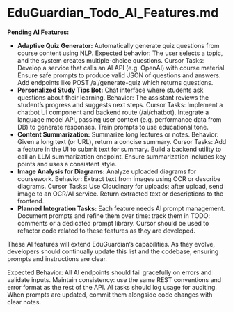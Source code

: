 
# EduGuardian_Todo_AI_Features.md

**Pending AI Features:**

- **Adaptive Quiz Generator:** Automatically generate quiz questions from course content using NLP. Expected behavior: The user selects a topic, and the system creates multiple-choice questions. Cursor Tasks: Develop a service that calls an AI API (e.g. OpenAI) with course material. Ensure safe prompts to produce valid JSON of questions and answers. Add endpoints like POST /ai/generate-quiz which returns questions.
- **Personalized Study Tips Bot:** Chat interface where students ask questions about their learning. Behavior: The assistant reviews the student’s progress and suggests next steps. Cursor Tasks: Implement a chatbot UI component and backend route (/ai/chatbot). Integrate a language model API, passing user context (e.g. performance data from DB) to generate responses. Train prompts to use educational tone.
- **Content Summarization:** Summarize long lectures or notes. Behavior: Given a long text (or URL), return a concise summary. Cursor Tasks: Add a feature in the UI to submit text for summary. Build a backend utility to call an LLM summarization endpoint. Ensure summarization includes key points and uses a consistent style.
- **Image Analysis for Diagrams:** Analyze uploaded diagrams for coursework. Behavior: Extract text from images using OCR or describe diagrams. Cursor Tasks: Use Cloudinary for uploads; after upload, send image to an OCR/AI service. Return extracted text or descriptions to the frontend.
- **Planned Integration Tasks:** Each feature needs AI prompt management. Document prompts and refine them over time: track them in TODO: comments or a dedicated prompt library. Cursor should be used to refactor code related to these features as they are developed.

These AI features will extend EduGuardian’s capabilities. As they evolve, developers should continually update this list and the codebase, ensuring prompts and instructions are clear. 

Expected Behavior: All AI endpoints should fail gracefully on errors and validate inputs. Maintain consistency: use the same REST conventions and error format as the rest of the API. AI tasks should log usage for auditing. When prompts are updated, commit them alongside code changes with clear notes.